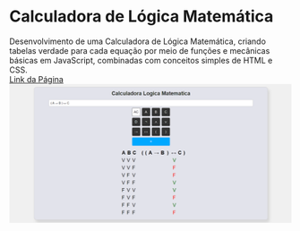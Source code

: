 # Calculadora de Lógica Matemática
Desenvolvimento de uma Calculadora de Lógica Matemática, criando tabelas verdade para cada equação por meio de funções e mecânicas básicas em JavaScript, combinadas com conceitos simples de HTML e CSS.<br>
[Link da Página](https://grupo1bccufabc.github.io/tabelaverdadecalculadora/)
<img src="./page-p.png">
